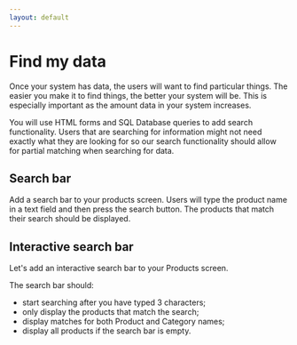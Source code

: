 ```yaml
---
layout: default
---
```


# Find my data

Once your system has data, the users will want to find particular things. The easier you make it to find things, the better your system will be. This is especially important as the amount data in your system increases.

You will use HTML forms and SQL Database queries to add search functionality. Users that are searching for information might not need exactly what they are looking for so our search functionality should allow for partial matching when searching for data.

## Search bar

Add a search bar to your products screen. Users will type the product name in a text field and then press the search button. The products that match their search should be displayed.

## Interactive search bar

Let's add an interactive search bar to your Products screen.

The search bar should:

* start searching after you have typed 3 characters;
* only display the products that match the search;
* display matches for both Product and Category names;
* display all products if the search bar is empty.
